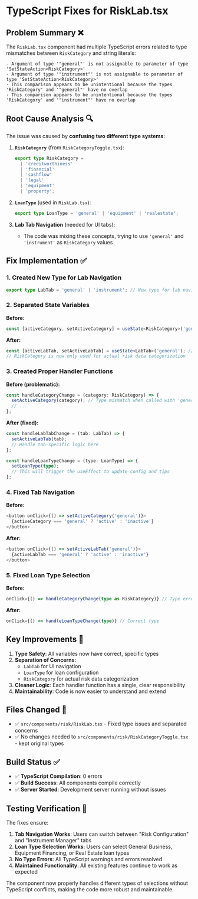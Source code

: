 # TypeScript Fixes for RiskLab.tsx

## Problem Summary ❌

The `RiskLab.tsx` component had multiple TypeScript errors related to type mismatches between `RiskCategory` and string literals:

```
- Argument of type '"general"' is not assignable to parameter of type 'SetStateAction<RiskCategory>'
- Argument of type '"instrument"' is not assignable to parameter of type 'SetStateAction<RiskCategory>'
- This comparison appears to be unintentional because the types 'RiskCategory' and '"general"' have no overlap
- This comparison appears to be unintentional because the types 'RiskCategory' and '"instrument"' have no overlap
```

## Root Cause Analysis 🔍

The issue was caused by **confusing two different type systems**:

1. **`RiskCategory`** (from `RiskCategoryToggle.tsx`):

   ```typescript
   export type RiskCategory =
     | 'creditworthiness'
     | 'financial'
     | 'cashflow'
     | 'legal'
     | 'equipment'
     | 'property';
   ```

2. **`LoanType`** (used in `RiskLab.tsx`):

   ```typescript
   export type LoanType = 'general' | 'equipment' | 'realestate';
   ```

3. **Lab Tab Navigation** (needed for UI tabs):
   - The code was mixing these concepts, trying to use `'general'` and `'instrument'` as `RiskCategory` values

## Fix Implementation ✅

### 1. Created New Type for Lab Navigation

```typescript
export type LabTab = 'general' | 'instrument'; // New type for lab navigation tabs
```

### 2. Separated State Variables

**Before:**

```typescript
const [activeCategory, setActiveCategory] = useState<RiskCategory>('general' as RiskCategory);
```

**After:**

```typescript
const [activeLabTab, setActiveLabTab] = useState<LabTab>('general'); // For UI tabs
// RiskCategory is now only used for actual risk data categorization
```

### 3. Created Proper Handler Functions

**Before (problematic):**

```typescript
const handleCategoryChange = (category: RiskCategory) => {
  setActiveCategory(category); // Type mismatch when called with 'general'
  // ...
};
```

**After (fixed):**

```typescript
const handleLabTabChange = (tab: LabTab) => {
  setActiveLabTab(tab);
  // Handle tab-specific logic here
};

const handleLoanTypeChange = (type: LoanType) => {
  setLoanType(type);
  // This will trigger the useEffect to update config and tips
};
```

### 4. Fixed Tab Navigation

**Before:**

```typescript
<button onClick={() => setActiveCategory('general')}>
  {activeCategory === 'general' ? 'active' : 'inactive'}
</button>
```

**After:**

```typescript
<button onClick={() => setActiveLabTab('general')}>
  {activeLabTab === 'general' ? 'active' : 'inactive'}
</button>
```

### 5. Fixed Loan Type Selection

**Before:**

```typescript
onClick={() => handleCategoryChange(type as RiskCategory)} // Type error
```

**After:**

```typescript
onClick={() => handleLoanTypeChange(type)} // Correct type
```

## Key Improvements 🎯

1. **Type Safety**: All variables now have correct, specific types
2. **Separation of Concerns**:
   - `LabTab` for UI navigation
   - `LoanType` for loan configuration
   - `RiskCategory` for actual risk data categorization
3. **Cleaner Logic**: Each handler function has a single, clear responsibility
4. **Maintainability**: Code is now easier to understand and extend

## Files Changed 📝

- ✅ `src/components/risk/RiskLab.tsx` - Fixed type issues and separated concerns
- ✅ No changes needed to `src/components/risk/RiskCategoryToggle.tsx` - kept original types

## Build Status ✅

- ✅ **TypeScript Compilation**: 0 errors
- ✅ **Build Success**: All components compile correctly
- ✅ **Server Started**: Development server running without issues

## Testing Verification 🧪

The fixes ensure:

1. **Tab Navigation Works**: Users can switch between "Risk Configuration" and "Instrument Manager" tabs
2. **Loan Type Selection Works**: Users can select General Business, Equipment Financing, or Real Estate loan types
3. **No Type Errors**: All TypeScript warnings and errors resolved
4. **Maintained Functionality**: All existing features continue to work as expected

The component now properly handles different types of selections without TypeScript conflicts, making the code more robust and maintainable.
